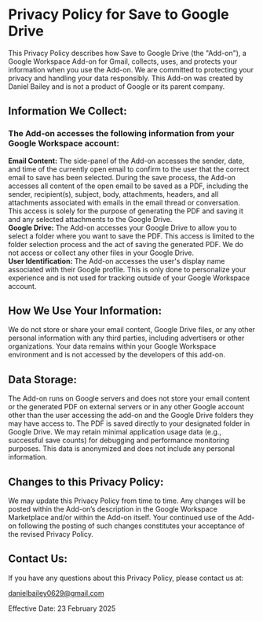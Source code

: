 # Privacy Policy for Save to Google Drive<br>
This Privacy Policy describes how Save to Google Drive (the "Add-on"), a Google Workspace Add-on for Gmail, collects, uses, and protects your information when you use the Add-on. We are committed to protecting your privacy and handling your data responsibly. This Add-on was created by Daniel Bailey and is not a product of Google or its parent company.

## Information We Collect:

### The Add-on accesses the following information from your Google Workspace account:

<b>Email Content:</b> The side-panel of the Add-on accesses the sender, date, and time of the currently open email to confirm to the user that the correct email to save has been selected. During the save process, the Add-on accesses all content of the open email to be saved as a PDF, including the sender, recipient(s), subject, body, attachments, headers, and all attachments associated with emails in the email thread or conversation. This access is solely for the purpose of generating the PDF and saving it and any selected attachments to the Google Drive.<br>
<b>Google Drive:</b> The Add-on accesses your Google Drive to allow you to select a folder where you want to save the PDF. This access is limited to the folder selection process and the act of saving the generated PDF. We do not access or collect any other files in your Google Drive.<br>
<b>User Identification:</b> The Add-on accesses the user's display name associated with their Google profile. This is only done to personalize your experience and is not used for tracking outside of your Google Workspace account.

## How We Use Your Information:

We do not store or share your email content, Google Drive files, or any other personal information with any third parties, including advertisers or other organizations. Your data remains within your Google Workspace environment and is not accessed by the developers of this add-on.

## Data Storage:

The Add-on runs on Google servers and does not store your email content or the generated PDF on external servers or in any other Google account other than the user accessing the add-on and the Google Drive folders they may have access to. The PDF is saved directly to your designated folder in Google Drive. We may retain minimal application usage data (e.g., successful save counts) for debugging and performance monitoring purposes. This data is anonymized and does not include any personal information. 

## Changes to this Privacy Policy:

We may update this Privacy Policy from time to time. Any changes will be posted within the Add-on’s description in the Google Workspace Marketplace and/or within the Add-on itself. Your continued use of the Add-on following the posting of such changes constitutes your acceptance of the revised Privacy Policy. 

## Contact Us:

If you have any questions about this Privacy Policy, please contact us at:   

danielbailey0629@gmail.com

Effective Date: 23 February 2025
